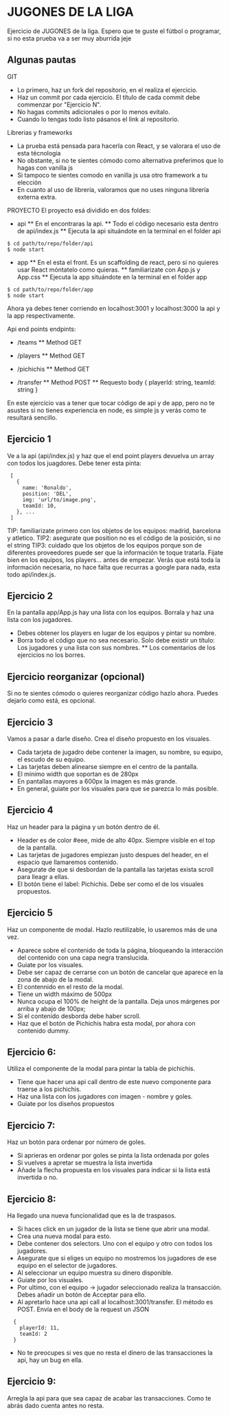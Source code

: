 # JUGONES DE LA LIGA
Ejercicio de JUGONES de la liga. Espero que te guste el fútbol o programar, si no esta prueba va a ser muy aburrida jeje


## Algunas pautas
GIT
- Lo primero, haz un fork del repositorio, en el realiza el ejercicio.
- Haz un commit por cada ejercicio. El título de cada commit debe commenzar por "Ejercicio N". 
- No hagas commits adicionales o por lo menos evitalo.
- Cuando lo tengas todo listo pásanos el link al repositorio.

Librerias y frameworks
- La prueba está pensada para hacerla con React, y se valorara el uso de esta técnologia
- No obstante, si no te sientes cómodo como alternativa preferimos que lo hagas con vanilla js
- Si tampoco te sientes comodo en vanilla js usa otro framework a tu elección
- En cuanto al uso de librería, valoramos que no uses ninguna librería externa extra.

PROYECTO
El proyecto esá dividido en dos foldes:
- api
** En el encontraras la api.
** Todo el código necesario esta dentro de api/index.js
** Ejecuta la api situándote en la terminal en el folder api
```
$ cd path/to/repo/folder/api
$ node start
```

- app
** En el esta el front. Es un scaffolding de react, pero si no quieres usar React móntatelo como quieras.
** familiarizate con App.js y App.css 
** Ejecuta la app situándote en la terminal en el folder app
```
$ cd path/to/repo/folder/app
$ node start
```

Ahora ya debes tener corriendo en localhost:3001 y localhost:3000 la api y la app respectivamente.

Api end points endpints: 
- /teams
** Method GET

- /players
** Method GET

- /pichichis
** Method GET

- /transfer
** Method POST
** Requesto body { playerId: string, teamId: string }

En este ejercicio vas a tener que tocar código de api y de app, pero no te asustes si no tienes experiencia en node, es simple js y verás como te resultará sencillo.


## Ejercicio 1
Ve a la api (api/index.js) y haz que el end point players devuelva un array con todos los juagdores. Debe tener esta pinta:
```
 [
   {
     name: 'Ronaldo',
     position: 'DEL',
     img: 'url/to/image.png',
     teamId: 10,
   }, ...
 ]
 ```
 TIP: familiarizate primero con los objetos de los equipos: madrid, barcelona y atletico.
 TIP2: asegurate que position no es el código de la posición, si no el string
 TIP3: cuidado que los objetos de los equipos porque son de diferentes proveedores puede ser que la información te toque tratarla.
 Fijate bien en los equipos, los players... antes de empezar. Verás que está toda la información necesaria, no hace falta que recurras a google para nada, esta todo api/index.js.

## Ejercicio 2
En la pantalla app/App.js hay una lista con los equipos. Borrala y haz una lista con los jugadores.
- Debes obtener los players en lugar de los equipos y pintar su nombre.
- Borra todo el código que no sea necesario. Solo debe existir un título: Los jugadores y una lista con sus nombres. 
** Los comentarios de los ejercicios no los borres.

## Ejercicio reorganizar (opcional)
Si no te sientes cómodo o quieres reorganizar código hazlo ahora. Puedes dejarlo como está, es opcional.

## Ejercicio 3
Vamos a pasar a darle diseño. Crea el diseño propuesto en los visuales.
- Cada tarjeta de jugadro debe contener la imagen, su nombre, su equipo, el escudo de su equipo.
- Las tarjetas deben alinearse siempre en el centro de la pantalla.
- El mínimo width que soportan es de 280px
- En pantallas mayores a 600px la imagen es más grande.
- En general, guiate por los visuales para que se parezca lo más posible.


## Ejercicio 4
Haz un header para la página y un botón dentro de él.
- Header es de color #eee, mide de alto 40px. Siempre visible en el top de la pantalla.
- Las tarjetas de jugadores empiezan justo despues del header, en el espacio que llamaremos contenido.
- Asegurate de que si desbordan de la pantalla las tarjetas exista scroll para lleagr a ellas.
- El botón tiene el label: Pichichis. Debe ser como el de los visuales propuestos.

## Ejercicio 5
Haz un componente de modal. Hazlo reutilizable, lo usaremos más de una vez.
- Aparece sobre el contenido de toda la página, bloqueando la interacción del contenido con una capa negra translucida.
- Guiate por los visuales.
- Debe ser capaz de cerrarse con un botón de cancelar que aparece en la zona de abajo de la modal.
- El contennido en el resto de la modal.
- Tiene un width máximo de 500px
- Nunca ocupa el 100% de height de la pantalla. Deja unos márgenes por arriba y abajo de 100px;
- Si el contenido desborda debe haber scroll.
- Haz que el botón de Pichichis habra esta modal, por ahora con contenido dummy.

## Ejercicio 6:
Utiliza el componente de la modal para pintar la tabla de pichichis.
  - Tiene que hacer una api call dentro de este nuevo componente para traerse a los pichichis.
  - Haz una lista con los jugadores con imagen - nombre y goles.
  - Guiate por los diseños propuestos

## Ejercicio 7:
Haz un botón para ordenar por número de goles.
  - Si aprieras en ordenar por goles se pinta la lista ordenada por goles
  - Si vuelves a apretar se muestra la lista invertida
  - Añade la flecha propuesta en los visuales para indicar si la lista está invertida o no.

## Ejercicio 8:
Ha llegado una nueva funcionalidad que es la de traspasos. 
- Si haces click en un jugador de la lista se tiene que abrir una modal.
- Crea una nueva modal para esto.
- Debe contener dos selectors. Uno con el equipo y otro con todos los jugadores.
- Asegurate que si eliges un equipo no mostremos los jugadores de ese equipo en el selector de jugadores.
- Al seleccionar un equipo muestra su dinero disponible.
- Guiate por los visuales.
- Por ultimo, con el equipo -> jugador seleccionado realiza la transacción. Debes añadir un botón de Acceptar para ello.
- Al apretarlo hace una api call al localhost:3001/transfer. El método es POST. Envía en el body de la request un JSON
```
  {
    playerId: 11,
    teamId: 2
  }
```
- No te preocupes si ves que no resta el dinero de las transacciones la api, hay un bug en ella.


## Ejercicio 9:
Arregla la api para que sea capaz de acabar las transacciones. Como te abrás dado cuenta antes no resta.

